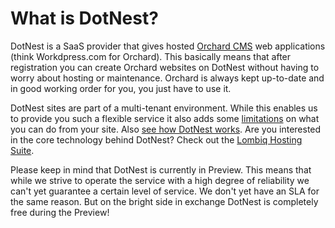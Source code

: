 # What is DotNest?



DotNest is a SaaS provider that gives hosted [Orchard CMS](http://orchardproject.net/) web applications (think Workdpress.com for Orchard). This basically means that after registration you can create Orchard websites on DotNest without having to worry about hosting or maintenance. Orchard is always kept up-to-date and in good working order for you, you just have to use it.

DotNest sites are part of a multi-tenant environment. While this enables us to provide you such a flexible service it also adds some [limitations](limitations) on what you can do from your site. Also [see how DotNest works](under-the-hood). Are you interested in the core technology behind DotNest? Check out the [Lombiq Hosting Suite](lombiq-hosting-suite).

Please keep in mind that DotNest is currently in Preview. This means that while we strive to operate the service with a high degree of reliability we can't yet guarantee a certain level of service. We don't yet have an SLA for the same reason. But on the bright side in exchange DotNest is completely free during the Preview!